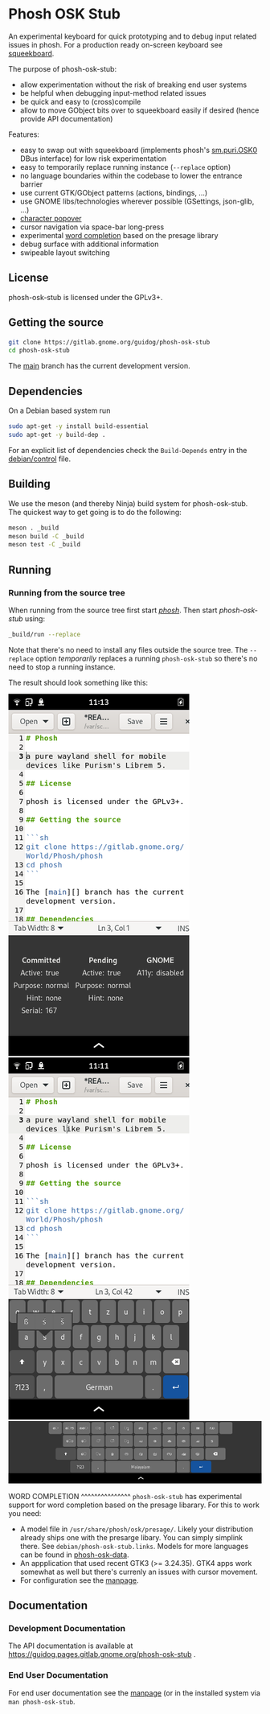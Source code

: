 # Phosh OSK Stub

An experimental keyboard for quick prototyping and to debug input related
issues in phosh. For a production ready on-screen keyboard see [squeekboard][].

The purpose of phosh-osk-stub:
- allow experimentation without the risk of breaking end user systems
- be helpful when debugging input-method related issues
- be quick and easy to (cross)compile
- allow to move GObject bits over to squeekboard easily if desired
  (hence provide API documentation)

Features:
- easy to swap out with squeekboard (implements phosh's [sm.puri.OSK0]() DBus
  interface) for low risk experimentation
- easy to temporarily replace running instance (`--replace` option)
- no language boundaries within the codebase to lower the entrance barrier
- use current GTK/GObject patterns (actions, bindings, …)
- use GNOME libs/technologies wherever possible (GSettings, json-glib, …)
- [character popover](https://gitlab.gnome.org/guidog/phosh-osk-stub/-/raw/main/screenshots/pos-de.png)
- cursor navigation via space-bar long-press
- experimental [word completion](https://social.librem.one/@agx/109428599061094716)
  based on the presage library
- debug surface with additional information
- swipeable layout switching

## License

phosh-osk-stub is licensed under the GPLv3+.

## Getting the source

```sh
git clone https://gitlab.gnome.org/guidog/phosh-osk-stub
cd phosh-osk-stub
```

The [main][] branch has the current development version.

## Dependencies
On a Debian based system run

```sh
sudo apt-get -y install build-essential
sudo apt-get -y build-dep .
```

For an explicit list of dependencies check the `Build-Depends` entry in the
[debian/control][] file.

## Building

We use the meson (and thereby Ninja) build system for phosh-osk-stub.
The quickest way to get going is to do the following:

```sh
meson . _build
meson build -C _build
meson test -C _build
```

## Running
### Running from the source tree
When running from the source tree first start *[phosh][]*.
Then start *phosh-osk-stub* using:

```sh
_build/run --replace
```

Note that there's no need to install any files outside the source tree. The
`--replace` option *temporarily* replaces a running `phosh-osk-stub` so there's
no need to stop a running instance.

The result should look something like this:

![debug surface](screenshots/pos-dbg.png)
![character popover](screenshots/pos-de.png)
![inscript/malayalam](screenshots/pos-wide-in+mal.png)

WORD COMPLETION
^^^^^^^^^^^^^^^
``phosh-osk-stub`` has experimental support for word completion based on the
presage libarary. For this to work you need:

- A model file in `/usr/share/phosh/osk/presage/`. Likely your distribution
  already ships one with the presarge libary. You can simply simplink there.
  See `debian/phosh-osk-stub.links`. Models for more languages can be found
  in [phosh-osk-data][].
- An appplication that used recent GTK3 (>= 3.24.35). GTK4 apps work
  somewhat as well but there's currenly an issues with cursor
  movement.
- For configuration see the [manpage][].

## Documentation

### Development Documentation

The API documentation is available at https://guidog.pages.gitlab.gnome.org/phosh-osk-stub .

### End User Documentation

For end user documentation see the [manpage](./doc/phosh-osk-stub.rst) (or
in the installed system via `man phosh-osk-stub`.

[main]: https://gitlab.gnome.org/guidog/phosh-osk-stub/-/tree/main
[.gitlab-ci.yml]: https://gitlab.gnome.org/guidog/phosh-osk-stub/-/blob/main/.gitlab-ci.yml
[debian/control]:https://gitlab.gnome.org/guidog/phosh-osk-stub/-/blob/main/debian/control
[phosh]: https://gitlab.gnome.org/World/Phosh/phosh
[squeekboard]: https://gitlab.gnome.org/World/Phosh/squeekboard
[sm.puri.OSK0]: https://gitlab.gnome.org/World/Phosh/phosh/-/blob/main/src/dbus/sm.puri.OSK0.xml
[phosh-osk-data]: https://gitlab.gnome.org/guidog/phosh-osk-data/
[manpage]: ./docs/phosh-osk-stub.rst
